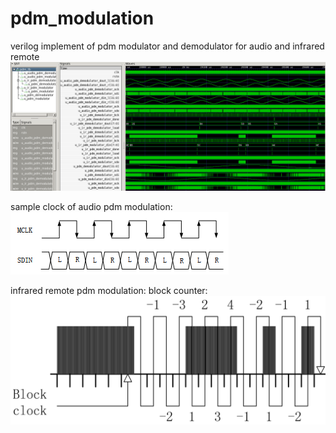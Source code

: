 # pdm_modulation
verilog implement of pdm modulator and demodulator for audio and infrared remote
![format](https://github.com/BHa2R00/pdm_modulation/blob/main/20230812180005_1547x632_scrot.png)


sample clock of audio pdm modulation:
![format](https://github.com/BHa2R00/pdm_modulation/blob/main/20230811164542_349x100_scrot.png)


infrared remote pdm modulation: block counter: 
![format](https://github.com/BHa2R00/pdm_modulation/blob/main/20230812180343_1127x463_scrot.png)
